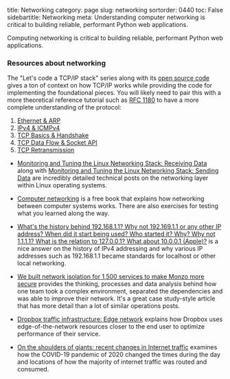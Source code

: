title: Networking
category: page
slug: networking
sortorder: 0440
toc: False
sidebartitle: Networking
meta: Understanding computer networking is critical to building reliable, performant Python web applications.


Computing networking is critical to building reliable, performant Python
web applications.



### Resources about networking
The "Let's code a TCP/IP stack" series along with its 
[open source code](https://github.com/saminiir/level-ip) gives a ton of 
context on how TCP/IP works while providing the code for implementing the 
foundational pieces. You will likely need to pair this with a more theoretical
reference tutorial such as [RFC 1180](https://tools.ietf.org/html/rfc1180)
to have a more complete understanding of the protocol:

1. [Ethernet & ARP](http://www.saminiir.com/lets-code-tcp-ip-stack-1-ethernet-arp/)
1. [IPv4 & ICMPv4](http://www.saminiir.com/lets-code-tcp-ip-stack-2-ipv4-icmpv4/)
1. [TCP Basics & Handshake](http://www.saminiir.com/lets-code-tcp-ip-stack-3-tcp-handshake/)
1. [TCP Data Flow & Socket API](http://www.saminiir.com/lets-code-tcp-ip-stack-4-tcp-data-flow-socket-api/)
1. [TCP Retransmission](http://www.saminiir.com/lets-code-tcp-ip-stack-5-tcp-retransmission/)

* [Monitoring and Tuning the Linux Networking Stack: Receiving Data](https://blog.packagecloud.io/eng/2016/06/22/monitoring-tuning-linux-networking-stack-receiving-data/)
  along with 
  [Monitoring and Tuning the Linux Networking Stack: Sending Data](https://blog.packagecloud.io/eng/2017/02/06/monitoring-tuning-linux-networking-stack-sending-data/)
  are incredibly detailed technical posts on the networking layer within
  Linux operating systems.

* [Computer networking](http://cnp3book.info.ucl.ac.be/) is a free book
  that explains how networking between computer systems works. There are
  also exercises for testing what you learned along the way.

* [What's the history behind 192.168.1.1? Why not 192.169.1.1 or any other IP address? When did it start being used? Who started it? Why? Why not 1.1.1.1? What is the relation to 127.0.0.1? What about 10.0.0.1 (Apple)?](https://www.quora.com/Whats-the-history-behind-192-168-1-1-Why-not-192-169-1-1-or-any-other-IP-address-When-did-it-start-being-used-Who-started-it-Why-Why-not-1-1-1-1-What-is-the-relation-to-127-0-0-1-What-about-10-0-0-1-Apple)
  is a nice answer on the history of IPv4 addressing and why various
  IP addresses such as 192.168.1.1 became standards for localhost or
  other local networking. 

* [We built network isolation for 1,500 services to make Monzo more secure](https://monzo.com/blog/we-built-network-isolation-for-1-500-services)
  provides the thinking, processes and data analysis behind how one
  team took a complex environment, separated the dependencies and
  was able to improve their network. It's a great case study-style
  article that has more detail than a lot of similar operations posts.

* [Dropbox traffic infrastructure: Edge network](https://blogs.dropbox.com/tech/2018/10/dropbox-traffic-infrastructure-edge-network/)
  explains how Dropbox uses edge-of-the-network resources closer to the
  end user to optimize performance of their service.

* [On the shoulders of giants: recent changes in Internet traffic](https://blog.cloudflare.com/on-the-shoulders-of-giants-recent-changes-in-internet-traffic/)
   examines how the COVID-19 pandemic of 2020 changed the times during the
   day and locations of how the majority of internet traffic was routed
   and consumed.
